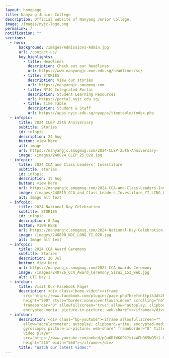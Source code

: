 ```yaml
---
layout: homepage
title: Nanyang Junior College
description: Official website of Nanyang Junior College.
image: /images/nyjc-logo.png
permalink: /
notification: ""
sections:
  - hero:
      background: /images/Admissions-Admin.jpg
      url: /contact-us/
      key_highlights:
        - title: Headlines
          description: Check out our headlines
          url: https://www.nanyangjc.moe.edu.sg/headlines/sc/
        - title: STORIES
          description: View our stories
          url: https://nanyangjc.smugmug.com
        - title: NYJC Integrated Portal
          description: Student Learning Resources
          url: https://portal.nyjc.edu.sg/
        - title: Time Table
          description: Student & Staff
          url: https://apps.nyjc.edu.sg/nyapps/timetable/index.php
  - infopic:
      title: 2024 CLEP 25th Anniversary
      subtitle: Stories
      id: infopic
      description: 24 Aug
      button: view here
      alt: image
      url: https://nanyangjc.smugmug.com/2024-CLEP-25th-Anniversary-
      image: /images/240824_CLEP_25_028.jpg
  - infopic:
      title: 2024 CCA and Class Leaders' Investiture
      subtitle: stories
      id: infopic
      description: 15 Aug
      button: view here
      url: https://nanyangjc.smugmug.com/2024-CCA-and-Class-Leaders-Investiture
      image: /images/240815_CCA_and_Class_Leaders_Investiture_YI_LING_043.jpg
      alt: Image alt text
  - infopic:
      title: 2024 National Day Celebration
      subtitle: STORIES
      id: infopic
      description: 8 Aug
      button: VIEW HERE
      url: https://nanyangjc.smugmug.com/2024-National-Day-Celebration
      image: /images/240808_NDC_LONG_YI_020.jpg
      alt: Image alt text
  - infopic:
      title: 2024 CCA Award Ceremony
      subtitle: Stories
      description: 26 Jul
      button: View Here
      url: https://nanyangjc.smugmug.com/2024-CCA-Awards-Ceremony
      image: /images/240726_CCA_Award_Ceremony_Sirui_153_web.jpg
      alt: LTC Day 1
  - infobar:
      title: Visit Our Facebook Page!
      description: <div class="home-video"><iframe
        src="https://www.facebook.com/plugins/page.php?href=https%3A%2F%2Fwww.facebook.com%2FNanyangjc%2F&tabs=timeline&width=340&height=500&small_header=false&adapt_container_width=true&hide_cover=false&show_facepile=true&appId"
        height="500" style="border:none;overflow:hidden" scrolling="no"
        frameborder="0" allowfullscreen="true" allow="autoplay; clipboard-write;
        encrypted-media; picture-in-picture; web-share"></iframe></div>
  - infobar:
      description: <div class="bp-youtube"><iframe allowfullscreen=""
        allow="accelerometer; autoplay; clipboard-write; encrypted-media;
        gyroscope; picture-in-picture; web-share" frameborder="0" title="YouTube
        video player"
        src="https://www.youtube.com/embed/pQu6RfWKO9k?si=WFHQ65NQ5tl-M84f"
        height="315" width="560"></iframe></div>
      title: "Watch our latest video:"
---
```

